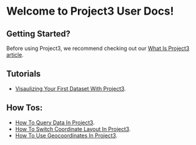 # Welcome to Project3 User Docs!

## Getting Started?

Before using Project3, we recommend checking out our [What Is Project3 article](../WhatIsProject3.md).

## Tutorials

* [Visaulizing Your First Dataset With Project3](tutorials/YourFirstDataset.md).

## How Tos:

* [How To Query Data In Project3](howto/querying/CypherQuerying.md).
* [How To Switch Coordinate Layout In Project3](howto/querying/SwitchCoordinateLayout.md).
* [How To Use Geocoordinates In Project3](howto/querying/CoordinatesGeodata.md).